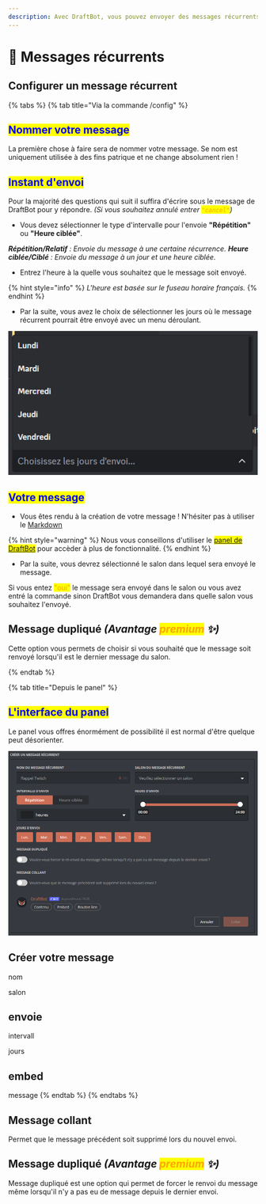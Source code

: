 ```yaml
---
description: Avec DraftBot, vous pouvez envoyer des messages récurrents avec quelques fonctionnalités intéressantes !
---
```


# 🔔 Messages récurrents

## Configurer un message récurrent
{% tabs %}
{% tab title="Via la commande /config" %}

## <mark style="color:blue;">Nommer votre message</mark>

La première chose à faire sera de nommer votre message. Se nom est uniquement utilisée à des fins patrique et ne change absolument rien !

## <mark style="color:blue;">Instant d'envoi</mark>
Pour la majorité des questions qui suit il suffira d'écrire sous le message de DraftBot pour y répondre. *(Si vous souhaitez annulé entrer <mark style="color:orange;">``"cancel"``</mark>)*

- Vous devez sélectionner le type d'intervalle pour l'envoie **"Répétition"** ou **"Heure ciblée"**.

***Répétition/Relatif** : Envoie du message à une certaine récurrence.*
***Heure ciblée/Ciblé** : Envoie du message à un jour et une heure ciblée.*

- Entrez l'heure à la quelle vous souhaitez que le message soit envoyé.

{% hint style="info" %}
*L'heure est basée sur le fuseau horaire français.*
{% endhint %}

- Par la suite, vous avez le choix de sélectionner les jours où le message récurrent pourrait être envoyé avec un menu déroulant.

![Menu déroulant](../.gitbook/assets/repeat-messages/menu-deroulant.png)

## <mark style="color:blue;">Votre message</mark>

- Vous êtes rendu à la création de votre message ! N'hésiter pas à utiliser le [Markdown](https://support.discord.com/hc/en-us/articles/210298617-Markdown-Text-101-Chat-Formatting-Bold-Italic-Underline)

{% hint style="warning" %}
Nous vous conseillons d'utiliser le <mark style="color:blue;">[panel de DraftBot](https://www.draftbot.fr/dashboard/user)</mark> pour accèder à plus de fonctionnalité.
{% endhint %}

- Par la suite, vous devrez sélectionné le salon dans lequel sera envoyé le message.

Si vous entez <mark style="color:orange;">"oui"</mark> le message sera envoyé dans le salon ou vous avez entré la commande sinon DraftBot vous demandera dans quelle salon vous souhaitez l'envoyé.

## Message dupliqué *(Avantage <mark style="color:orange;">premium</mark> ✨)*

Cette option vous permets de choisir si vous souhaité que le message soit renvoyé lorsqu'il est le dernier message du salon. 

{% endtab %}

{% tab title="Depuis le panel" %}

## <mark style="color:blue;">L'interface du panel</mark>

Le panel vous offres énormément de possibilité il est normal d'être quelque peut désorienter.

![Panel](../.gitbook/assets/repeat-messages/dashboard-repeat-message.png)

## Créer votre message
nom 

salon

## envoie

intervall

jours

## embed

message
{% endtab %}
{% endtabs %}

## Message collant

Permet que le message précédent soit supprimé lors du nouvel envoi.

## Message dupliqué *(Avantage <mark style="color:orange;">premium</mark> ✨)*

Message dupliqué est une option qui permet de forcer le renvoi du message même lorsqu'il n'y a pas eu de message depuis le dernier envoi.